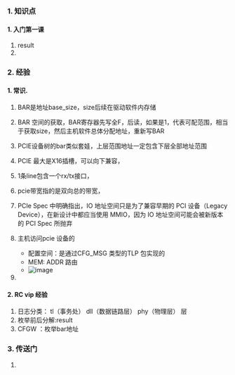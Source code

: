 ### 1. 知识点
#### 1. 入门第一课
1. result
2. 
### 2. 经验
#### 1. 常识. 
1. BAR是地址base_size，size后续在驱动软件内存储
2. BAR 空间的获取，BAR寄存器先写全F，后读，如果是1，代表可配范围，相当于获取size，然后主机软件总体分配地址，重新写BAR
3. PCIE设备树的bar类似套娃，上层范围地址一定包含下层全部地址范围
4. PCIE 最大是X16插槽，可以向下兼容，
5. 1条line包含一个rx/tx接口，
6. pcie带宽指的是双向总的带宽，
7. PCIe Spec 中明确指出，IO 地址空间只是为了兼容早期的 PCI 设备（Legacy Device），在新设计中都应当使用 MMIO，因为 IO 地址空间可能会被新版本的 PCI Spec 所抛弃
8. 主机访问pcie 设备的
   - 配置空间：是通过CFG_MSG 类型的TLP 包实现的
   - MEM: ADDR 路由
   - ![image](https://github.com/user-attachments/assets/648f12de-afa8-4a08-82b5-e774c77f4210)

9.  

#### 2. RC vip 经验
1. 日志分类： tl（事务处） dll（数据链路层） phy（物理层） 层
2. 枚举前后分解:result
3. CFGW ：枚举bar地址


### 3. 传送门
1. 
